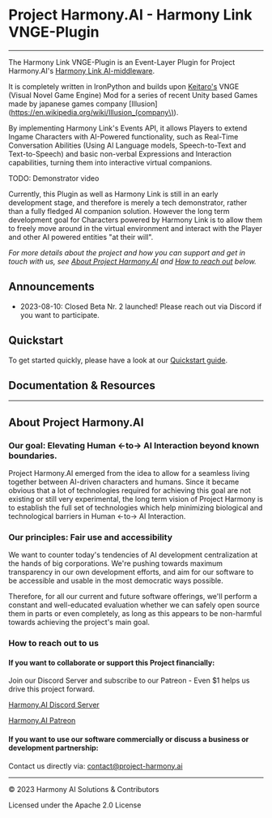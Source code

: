 # Project Harmony.AI - Harmony Link VNGE-Plugin

---

The Harmony Link VNGE-Plugin is an Event-Layer Plugin for Project Harmony.AI's [Harmony Link AI-middleware]().

It is completely written in IronPython and builds upon [Keitaro's](https://www.patreon.com/KeiPlugins/) 
VNGE (Visual Novel Game Engine) Mod for a series of recent
Unity based Games made by japanese games company [Illusion](https://en.wikipedia.org/wiki/Illusion_(company\)).

By implementing Harmony Link's Events API, it allows Players to extend Ingame Characters with AI-Powered functionality,
such as Real-Time Conversation Abilities (Using AI Language models, Speech-to-Text and Text-to-Speech) and basic non-verbal
Expressions and Interaction capabilities, turning them into interactive virtual companions.

TODO: Demonstrator video

Currently, this Plugin as well as Harmony Link is still in an early development stage, and therefore is merely a tech
demonstrator, rather than a fully fledged AI companion solution. However the long term development goal for Characters
powered by Harmony Link is to allow them to freely move around in the virtual environment and interact with the Player
and other AI powered entities "at their will".

*For more details about the project and how you can support and get in touch with us, see* 
*[About Project Harmony.AI](#about-project-harmonyai) and [How to reach out](#how-to-reach-out-to-us) below.*

## Announcements
- 2023-08-10: Closed Beta Nr. 2 launched! Please reach out via Discord if you want to participate. 

## Quickstart
To get started quickly, please have a look at our [Quickstart guide](docs/Quickstart.md).

## Documentation & Resources

---

## About Project Harmony.AI
### Our goal: Elevating Human <-to-> AI Interaction beyond known boundaries.
Project Harmony.AI emerged from the idea to allow for a seamless living together between AI-driven characters and humans.
Since it became obvious that a lot of technologies required for achieving this goal are not existing or still very experimental,
the long term vision of Project Harmony is to establish the full set of technologies which help minimizing biological and
technological barriers in Human <-to-> AI Interaction.

### Our principles: Fair use and accessibility
We want to counter today's tendencies of AI development centralization at the hands of big
corporations. We're pushing towards maximum transparency in our own development efforts, and aim for our software to be
accessible and usable in the most democratic ways possible.

Therefore, for all our current and future software offerings, we'll perform a constant and well-educated evaluation whether
we can safely open source them in parts or even completely, as long as this appears to be non-harmful towards achieving
the project's main goal.

### How to reach out to us

#### If you want to collaborate or support this Project financially:

Join our Discord Server and subscribe to our Patreon - Even $1 helps us drive this project forward.

[Harmony.AI Discord Server](https://discord.gg/f6RQyhNPX8)

[Harmony.AI Patreon]()

#### If you want to use our software commercially or discuss a business or development partnership:

Contact us directly via: [contact@project-harmony.ai](mailto:contact@project-harmony.ai)

---
&copy; 2023 Harmony AI Solutions & Contributors

Licensed under the Apache 2.0 License